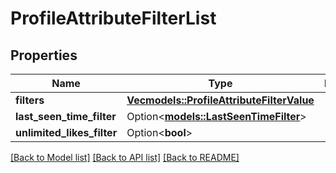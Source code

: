 # ProfileAttributeFilterList

## Properties

Name | Type | Description | Notes
------------ | ------------- | ------------- | -------------
**filters** | [**Vec<models::ProfileAttributeFilterValue>**](ProfileAttributeFilterValue.md) |  | 
**last_seen_time_filter** | Option<[**models::LastSeenTimeFilter**](LastSeenTimeFilter.md)> |  | [optional]
**unlimited_likes_filter** | Option<**bool**> |  | [optional]

[[Back to Model list]](../README.md#documentation-for-models) [[Back to API list]](../README.md#documentation-for-api-endpoints) [[Back to README]](../README.md)


